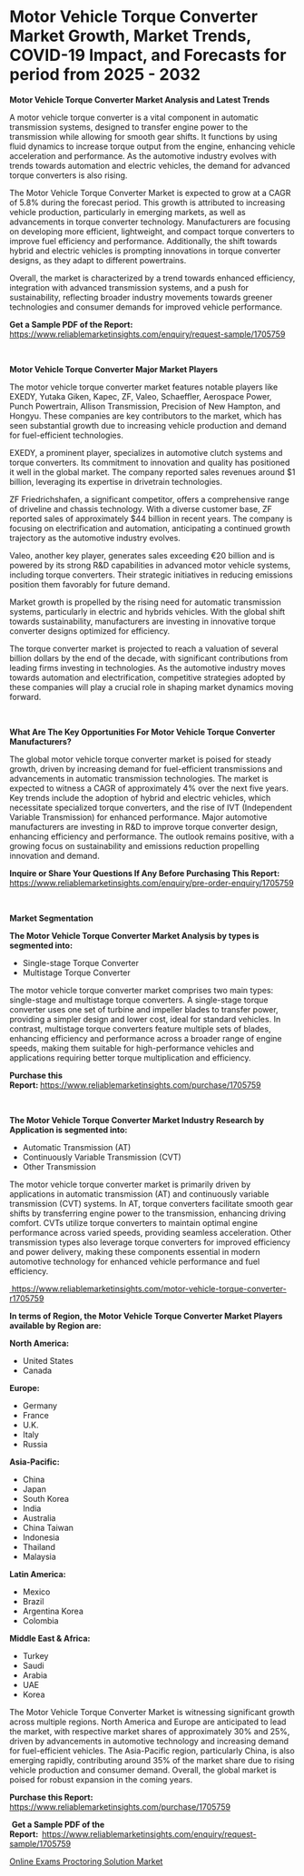 <p><h1>Motor Vehicle Torque Converter Market Growth, Market Trends, COVID-19 Impact, and Forecasts for period from 2025 - 2032</h1></p><p><strong>Motor Vehicle Torque Converter Market Analysis and Latest Trends</strong></p>
<p><p>A motor vehicle torque converter is a vital component in automatic transmission systems, designed to transfer engine power to the transmission while allowing for smooth gear shifts. It functions by using fluid dynamics to increase torque output from the engine, enhancing vehicle acceleration and performance. As the automotive industry evolves with trends towards automation and electric vehicles, the demand for advanced torque converters is also rising.</p><p>The Motor Vehicle Torque Converter Market is expected to grow at a CAGR of 5.8% during the forecast period. This growth is attributed to increasing vehicle production, particularly in emerging markets, as well as advancements in torque converter technology. Manufacturers are focusing on developing more efficient, lightweight, and compact torque converters to improve fuel efficiency and performance. Additionally, the shift towards hybrid and electric vehicles is prompting innovations in torque converter designs, as they adapt to different powertrains. </p><p>Overall, the market is characterized by a trend towards enhanced efficiency, integration with advanced transmission systems, and a push for sustainability, reflecting broader industry movements towards greener technologies and consumer demands for improved vehicle performance.</p></p>
<p><strong>Get a Sample PDF of the Report:&nbsp;</strong> <a href="https://www.reliablemarketinsights.com/enquiry/request-sample/1705759?utm_campaign=2133&utm_medium=2&utm_source=Github&utm_content=ia&utm_term=27032025&utm_id=motor-vehicle-torque-converter">https://www.reliablemarketinsights.com/enquiry/request-sample/1705759</a></p>
<p>&nbsp;</p>
<p><strong>Motor Vehicle Torque Converter Major Market Players</strong></p>
<p><p>The motor vehicle torque converter market features notable players like EXEDY, Yutaka Giken, Kapec, ZF, Valeo, Schaeffler, Aerospace Power, Punch Powertrain, Allison Transmission, Precision of New Hampton, and Hongyu. These companies are key contributors to the market, which has seen substantial growth due to increasing vehicle production and demand for fuel-efficient technologies.</p><p>EXEDY, a prominent player, specializes in automotive clutch systems and torque converters. Its commitment to innovation and quality has positioned it well in the global market. The company reported sales revenues around $1 billion, leveraging its expertise in drivetrain technologies.</p><p>ZF Friedrichshafen, a significant competitor, offers a comprehensive range of driveline and chassis technology. With a diverse customer base, ZF reported sales of approximately $44 billion in recent years. The company is focusing on electrification and automation, anticipating a continued growth trajectory as the automotive industry evolves.</p><p>Valeo, another key player, generates sales exceeding €20 billion and is powered by its strong R&D capabilities in advanced motor vehicle systems, including torque converters. Their strategic initiatives in reducing emissions position them favorably for future demand.</p><p>Market growth is propelled by the rising need for automatic transmission systems, particularly in electric and hybrids vehicles. With the global shift towards sustainability, manufacturers are investing in innovative torque converter designs optimized for efficiency.</p><p>The torque converter market is projected to reach a valuation of several billion dollars by the end of the decade, with significant contributions from leading firms investing in technologies. As the automotive industry moves towards automation and electrification, competitive strategies adopted by these companies will play a crucial role in shaping market dynamics moving forward.</p></p>
<p>&nbsp;</p>
<p><strong>What Are The Key Opportunities For Motor Vehicle Torque Converter Manufacturers?</strong></p>
<p><p>The global motor vehicle torque converter market is poised for steady growth, driven by increasing demand for fuel-efficient transmissions and advancements in automatic transmission technologies. The market is expected to witness a CAGR of approximately 4% over the next five years. Key trends include the adoption of hybrid and electric vehicles, which necessitate specialized torque converters, and the rise of IVT (Independent Variable Transmission) for enhanced performance. Major automotive manufacturers are investing in R&D to improve torque converter design, enhancing efficiency and performance. The outlook remains positive, with a growing focus on sustainability and emissions reduction propelling innovation and demand.</p></p>
<p><strong>Inquire or Share Your Questions If Any Before Purchasing This Report:</strong> <a href="https://www.reliablemarketinsights.com/enquiry/pre-order-enquiry/1705759?utm_campaign=2133&utm_medium=2&utm_source=Github&utm_content=ia&utm_term=27032025&utm_id=motor-vehicle-torque-converter">https://www.reliablemarketinsights.com/enquiry/pre-order-enquiry/1705759</a></p>
<p>&nbsp;</p>
<p><strong>Market Segmentation</strong></p>
<p><strong>The Motor Vehicle Torque Converter Market Analysis by types is segmented into:</strong></p>
<p><ul><li>Single-stage Torque Converter</li><li>Multistage Torque Converter</li></ul></p>
<p><p>The motor vehicle torque converter market comprises two main types: single-stage and multistage torque converters. A single-stage torque converter uses one set of turbine and impeller blades to transfer power, providing a simpler design and lower cost, ideal for standard vehicles. In contrast, multistage torque converters feature multiple sets of blades, enhancing efficiency and performance across a broader range of engine speeds, making them suitable for high-performance vehicles and applications requiring better torque multiplication and efficiency.</p></p>
<p><strong>Purchase this Report:&nbsp;</strong><a href="https://www.reliablemarketinsights.com/purchase/1705759?utm_campaign=2133&utm_medium=2&utm_source=Github&utm_content=ia&utm_term=27032025&utm_id=motor-vehicle-torque-converter">https://www.reliablemarketinsights.com/purchase/1705759</a></p>
<p>&nbsp;</p>
<p><strong>The Motor Vehicle Torque Converter Market Industry Research by Application is segmented into:</strong></p>
<p><ul><li>Automatic Transmission (AT)</li><li>Continuously Variable Transmission (CVT)</li><li>Other Transmission</li></ul></p>
<p><p>The motor vehicle torque converter market is primarily driven by applications in automatic transmission (AT) and continuously variable transmission (CVT) systems. In AT, torque converters facilitate smooth gear shifts by transferring engine power to the transmission, enhancing driving comfort. CVTs utilize torque converters to maintain optimal engine performance across varied speeds, providing seamless acceleration. Other transmission types also leverage torque converters for improved efficiency and power delivery, making these components essential in modern automotive technology for enhanced vehicle performance and fuel efficiency.</p></p>
<p><a href="https://www.reliablemarketinsights.com/motor-vehicle-torque-converter-r1705759?utm_campaign=2133&utm_medium=2&utm_source=Github&utm_content=ia&utm_term=27032025&utm_id=motor-vehicle-torque-converter">&nbsp;https://www.reliablemarketinsights.com/motor-vehicle-torque-converter-r1705759</a></p>
<p><strong>In terms of Region, the Motor Vehicle Torque Converter Market Players available by Region are:</strong></p>
<p>
    <p> <strong> North America: </strong>
        <ul>
            <li>United States</li>
            <li>Canada</li>
        </ul>
        </p> 
    <p> <strong> Europe: </strong>
        <ul>
            <li>Germany</li>
            <li>France</li>
            <li>U.K.</li>
            <li>Italy</li>
            <li>Russia</li>
        </ul>
        </p> 
    <p> <strong> Asia-Pacific: </strong>
        <ul>
            <li>China</li>
            <li>Japan</li>
            <li>South Korea</li>
            <li>India</li>
            <li>Australia</li>
            <li>China Taiwan</li>
            <li>Indonesia</li>
            <li>Thailand</li>
            <li>Malaysia</li>
        </ul>
        </p> 
    <p> <strong> Latin America: </strong>
        <ul>
            <li>Mexico</li>
            <li>Brazil</li>
            <li>Argentina Korea</li>
            <li>Colombia</li>
        </ul>
        </p> 
    <p> <strong> Middle East & Africa: </strong>
        <ul>
            <li>Turkey</li>
            <li>Saudi</li>
            <li>Arabia</li>
            <li>UAE</li>
            <li>Korea</li>
        </ul>
    </p>
    </p>
<p><p>The Motor Vehicle Torque Converter Market is witnessing significant growth across multiple regions. North America and Europe are anticipated to lead the market, with respective market shares of approximately 30% and 25%, driven by advancements in automotive technology and increasing demand for fuel-efficient vehicles. The Asia-Pacific region, particularly China, is also emerging rapidly, contributing around 35% of the market share due to rising vehicle production and consumer demand. Overall, the global market is poised for robust expansion in the coming years.</p></p>
<p><strong>Purchase this Report: </strong><a href="https://www.reliablemarketinsights.com/purchase/1705759?utm_campaign=2133&utm_medium=2&utm_source=Github&utm_content=ia&utm_term=27032025&utm_id=motor-vehicle-torque-converter">https://www.reliablemarketinsights.com/purchase/1705759</a></p>
<p>&nbsp;<strong>Get a Sample PDF of the Report:&nbsp;&nbsp;</strong><a href="https://www.reliablemarketinsights.com/enquiry/request-sample/1705759?utm_campaign=2133&utm_medium=2&utm_source=Github&utm_content=ia&utm_term=27032025&utm_id=motor-vehicle-torque-converter">https://www.reliablemarketinsights.com/enquiry/request-sample/1705759</a></p>
<p><strong></strong></p>
<p><p><a href="https://github.com/kavechoxo/Market-Research-Report-List-1/blob/main/online-exams-proctoring-solution-market.md?utm_campaign=2133&utm_medium=2&utm_source=Github&utm_content=ia&utm_term=27032025&utm_id=motor-vehicle-torque-converter">Online Exams Proctoring Solution Market</a></p></p>
